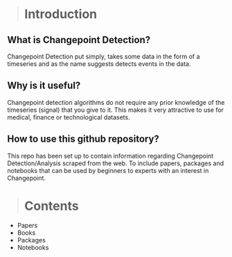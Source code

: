> # Introduction


## What is Changepoint Detection?

Changepoint Detection put simply, takes some data in the form of a timeseries and as the name suggests detects events in the data.

## Why is it useful?

Changepoint detection algorithms do not require any prior knowledge of the timeseries (signal) that you give to it.  This makes it very attractive to use for medical, finance or technological datasets.

## How to use this github repository?

This repo has been set up to contain information regarding Changepoint Detection/Analysis scraped from the web. To include papers, packages and notebooks that can be used by beginners to experts with an interest in Changepoint.



> # Contents

-  Papers
-  Books
-  Packages
-  Notebooks
